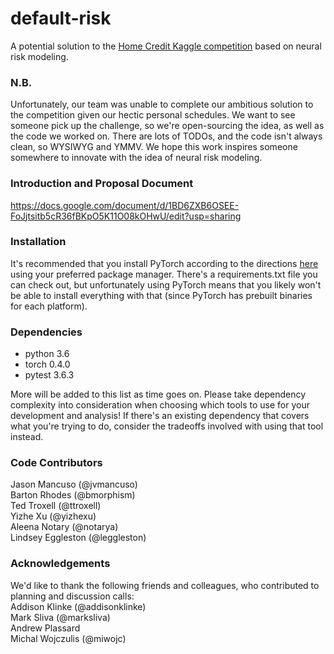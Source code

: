 # default-risk
A potential solution to the [Home Credit Kaggle competition](https://www.kaggle.com/c/home-credit-default-risk) based on neural risk modeling.

### N.B.
Unfortunately, our team was unable to complete our ambitious solution to the competition given our hectic personal schedules.  We want to see someone pick up the challenge, so we're open-sourcing the idea, as well as the code we worked on.  There are lots of TODOs, and the code isn't always clean, so WYSIWYG and YMMV.  We hope this work inspires someone somewhere to innovate with the idea of neural risk modeling.

### Introduction and Proposal Document
https://docs.google.com/document/d/1BD6ZXB6OSEE-FoJjtsitb5cR36fBKpO5K11O08kOHwU/edit?usp=sharing

### Installation
It's recommended that you install PyTorch according to the directions [here](https://pytorch.org/) using your preferred package manager.  There's a requirements.txt file you can check out, but unfortunately using PyTorch means that you likely won't be able to install everything with that (since PyTorch has prebuilt binaries for each platform).

### Dependencies

- python 3.6
- torch 0.4.0
- pytest 3.6.3

More will be added to this list as time goes on.  Please take dependency complexity into consideration when choosing which tools to use for your development and analysis! If there's an existing dependency that covers what you're trying to do, consider the tradeoffs involved with using that tool instead.

### Code Contributors
Jason Mancuso (@jvmancuso)<br>
Barton Rhodes (@bmorphism)<br>
Ted Troxell (@ttroxell)<br>
Yizhe Xu (@yizhexu)<br>
Aleena Notary (@notarya)<br>
Lindsey Eggleston (@leggleston)<br>

### Acknowledgements
We'd like to thank the following friends and colleagues, who contributed to planning and discussion calls:<br>
Addison Klinke (@addisonklinke)<br>
Mark Sliva (@marksliva)<br>
Andrew Plassard<br>
Michal Wojczulis (@miwojc)<br>
